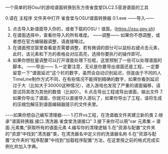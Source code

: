 一个简单的将Osu!的游戏谱面转换到东方夜雀食堂DLC2.5音游谱面的工具

0.请在 主程序 文件夹中打开 雀食堂与OSU!谱面转换器 0.1.exe
——导入——
1. 点击导入新谱面导入你的，或者下载的OSU！谱面。(https://osu.ppy.sh)
2. 在谱面选择中，查看你导入的所有难度。
——调整——
如果你不想调整，或者想在官方编辑器调整，请直接略过。
3. 在谱面预览窗里查看是否需要调整，若有微调的部分可以鼠标右键点击元素，此时，该元素和下方的表格会对应高亮，选择你要执行的操作即可。
4. 如果你想批量调整可以打开谱面处理下拉框，这里预制了一些可以处理谱面的脚本。
——导出——
5.一定要注意，无论是你要导出谱面还是工程，一定要留意一下”谱面延迟“这个栏的数字，虽然会自动识别延迟，但是由于不同的人TimeLine制作方式不同，在有些情况不能得到精确的数字，如果你看到延迟过于大（比如大于30000这种情况），进入游戏也发现了严重的谱面偏移，请尝试将其改为其他的数值（比如0）。
6.点击导出工程或导出谱面，输出文件
7.如果你导出了谱面，你就可以直接导入游玩了，如果你导出了工程，请将生成的压缩包解压到谱面编辑器提示的文件夹里。







----如果你想自己编写清理器----
1.打开vs工程，在洗谱器文件夹建立新的类
2.继承"谱面转换器.接口.清洗器.雀食堂洗谱接口"
3.接下来你可以用”var 元素集 = 谱面.元素集;“获取所有的谱面元素
4.编写你的清理逻辑
5.在”资源与配置“文件夹的”资源“中找到"清洗器"类，在清洗器名中定义你的洗谱器名称
6.在”资源与配置“文件夹的”程序配置“中找到”加载程序配置“方法，在这里按之前的格式完成实例化并加入字典。

